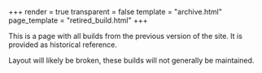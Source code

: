 +++
render = true
transparent = false
template = "archive.html"
page_template = "retired_build.html"
+++

This is a page with all builds from the previous version of the site. It is provided as historical reference.

Layout will likely be broken, these builds will not generally be maintained.
